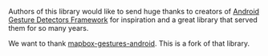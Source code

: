 Authors of this library would like to send huge thanks to creators of [Android Gesture Detectors Framework](https://github.com/Almeros/android-gesture-detectors) for inspiration and a great library that served them for so many years.

We want to thank [mapbox-gestures-android](https://github.com/mapbox/mapbox-gestures-android). This is a fork of that library.
